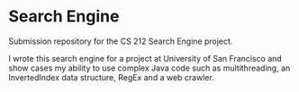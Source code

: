 # Search Engine

Submission repository for the CS 212 Search Engine project.

I wrote this search engine for a project at University of San Francisco and show cases my ability to use complex Java code such as multithreading, an InvertedIndex data structure, RegEx and a web crawler.
